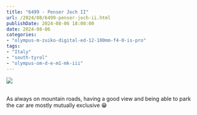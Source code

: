 ```yaml
---
title: "6499 - Penser Joch II"
url: /2024/08/6499-penser-joch-ii.html
publishDate: 2024-08-06 18:00:00
date: 2024-08-06
categories:
- "olympus-m-zuiko-digital-ed-12-100mm-f4-0-is-pro"
tags:
- "Italy"
- "south-tyrol"
- "olympus-om-d-e-m1-mk-iii"
---
```

<div class="container">
<div class="center"><a target="_blank" href="https://d25zfm9zpd7gm5.cloudfront.net/1200x1200/2020/20200906_104502_lr.jpg"><img class="webfeedsFeaturedVisual" src="https://d25zfm9zpd7gm5.cloudfront.net/0600x0600/2020/20200906_104502_lr.jpg" /></a></div>
</div>
<br />

As always on mountain roads, having a good view and being
able to park the car are mostly mutually exclusive :grin:
